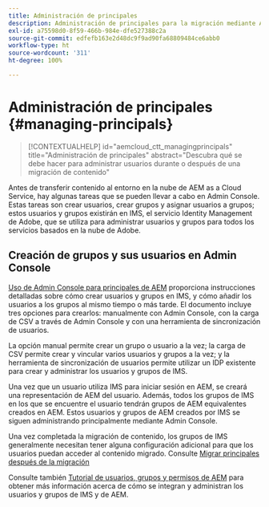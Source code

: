 ```yaml
---
title: Administración de principales
description: Administración de principales para la migración mediante Admin Console
exl-id: a75598d0-8f59-466b-984e-dfe527388c2a
source-git-commit: edfefb163e2d48dc9f9ad90fa68809484ce6abb0
workflow-type: ht
source-wordcount: '311'
ht-degree: 100%

---
```


# Administración de principales {#managing-principals}

>[!CONTEXTUALHELP]
>id="aemcloud_ctt_managingprincipals"
>title="Administración de principales"
>abstract="Descubra qué se debe hacer para administrar usuarios durante o después de una migración de contenido"

Antes de transferir contenido al entorno en la nube de AEM as a Cloud Service, hay algunas tareas que se pueden llevar a cabo en Admin Console.  Estas tareas son crear usuarios, crear grupos y asignar usuarios a grupos; estos usuarios y grupos existirán en IMS, el servicio Identity Management de Adobe, que se utiliza para administrar usuarios y grupos para todos los servicios basados en la nube de Adobe.

## Creación de grupos y sus usuarios en Admin Console

[Uso de Admin Console para principales de AEM](https://experienceleague.adobe.com/es/docs/experience-manager-cloud-service/content/security/ims-support#how-to-set-up) proporciona instrucciones detalladas sobre cómo crear usuarios y grupos en IMS, y cómo añadir los usuarios a los grupos al mismo tiempo o más tarde.  El documento incluye tres opciones para crearlos: manualmente con Admin Console, con la carga de CSV a través de Admin Console y con una herramienta de sincronización de usuarios.

La opción manual permite crear un grupo o usuario a la vez; la carga de CSV permite crear y vincular varios usuarios y grupos a la vez; y la herramienta de sincronización de usuarios permite utilizar un IDP existente para crear y administrar los usuarios y grupos de IMS.

Una vez que un usuario utiliza IMS para iniciar sesión en AEM, se creará una representación de AEM del usuario.  Además, todos los grupos de IMS en los que se encuentre el usuario tendrán grupos de AEM equivalentes creados en AEM.  Estos usuarios y grupos de AEM creados por IMS se siguen administrando principalmente mediante Admin Console.

Una vez completada la migración de contenido, los grupos de IMS generalmente necesitan tener alguna configuración adicional para que los usuarios puedan acceder al contenido migrado.  Consulte [Migrar principales después de la migración](/help/journey-migration/managing-principals-after-migration.md)

Consulte también [Tutorial de usuarios, grupos y permisos de AEM](https://experienceleague.adobe.com/es/docs/experience-manager-learn/cloud-service/accessing/aem-users-groups-and-permissions) para obtener más información acerca de cómo se integran y administran los usuarios y grupos de IMS y de AEM.
